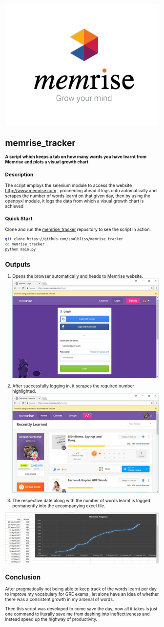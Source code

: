 
![](https://github.com/soulbliss/memrise_tracker/blob/master/Images/memrise-logo.png)


# memrise_tracker


#### A script which keeps a tab on how many words you have learnt from Memrise and plots a visual growth chart
### Description
The script employs the selenium module to access the website http://www.memrise.com , proceeding ahead it logs onto automatically and scrapes the number of words learnt on that given day, then by using the openpyxl module, it logs the data from which a visual growth chart is achieved

### Quick Start
Clone and run the [memrise_tracker](https://github.com/soulbliss/memrise_tracker) repository to see the script in action.

```sh
git clone https://github.com/soulbliss/memrise_tracker
cd memrise_tracker
python main.py
```

## Outputs



1. Opens the browser automatically and heads to Memrise website.
![1.JPG](https://github.com/soulbliss/memrise_tracker/blob/master/Images/1.JPG?raw=true )








2. After successfully logging in, it scrapes the required number highlighted.
 ![](https://github.com/soulbliss/memrise_tracker/blob/master/Images/2.JPG?raw=true)







3. The respective date along with the number of words learnt is logged permanently into the accompanying excel file.

![](https://github.com/soulbliss/memrise_tracker/blob/master/Images/3.JPG?raw=true)



## Conclusion
After pragmatically not being able to keep track of the words learnt per day to improve my vocabulary for GRE exams , let alone have an idea of whether there was a consistent growth in my arsenal of words.

Then this script was developed  to come save the day, now all it takes is just one command to literally save me from dashing into ineffectiveness and instead speed up the highway of productivity.


